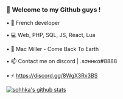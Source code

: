### 🖤 Welcome to my Github guys !


• 📌 French developer

• 💻 Web, PHP, SQL, JS, React, Lua



• 🎵 Mac Miller - Come Back To Earth



• 📫 Contact me on discord | .ѕσннкα#8888

• ⚡ https://discord.gg/8WgX3Rx3BS

[![sohhka's github stats](https://github-readme-stats.vercel.app/api?username=sohhka&show_icons=true&theme=dracula)](https://github.com/anuraghazra/github-readme-stats)
